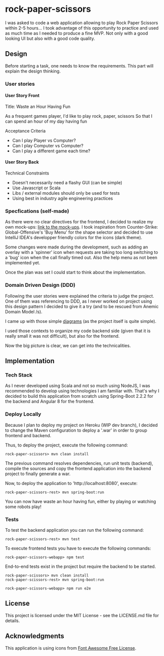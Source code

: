 # rock-paper-scissors

I was asked to code a web application allowing to play Rock Paper Scissors within 2-5 hours... I took advantage of this opportunity to practice and used as much time as I needed to produce a fine MVP. Not only with a good looking UI but also with a good code quality.

## Design

Before starting a task, one needs to know the requirements. This part will explain the design thinking.

### User stories
 
#### User Story Front

Title: Waste an Hour Having Fun

As a frequent games player, I'd like to play rock, paper, scissors 
So that I can spend an hour of my day having fun

Acceptance Criteria
- Can I play Player vs Computer?
- Can I play Computer vs Computer?
- Can I play a different game each time?

#### User Story Back

Technical Constraints

- Doesn't necessarily need a flashy GUI (can be simple)
- Use Javascript or Scala
- Libs / external modules should only be used for tests
- Using best in industry agile engineering practices

### Specfications (self-made)

As there were no clear directives for the frontend, I decided to realize my own mock-ups: [link to the mock-ups](https://www.figma.com/file/WWkUYpdVaHEW9xc5OM0Yja/rock-paper-scissors?node-id=0%3A1).
I took inspiration from Counter-Strike: Global-Offensive's 'Buy Menu' for the shape selector and decided to use IntelliJ IDEA's developper friendly colors for the icons (dark theme).

Some changes were made during the development, such as adding an overlay with a 'spinner' icon when requests are taking too long switching to a 'bug' icon when the call finally timed out. Also the help menu as not been implemented yet.

Once the plan was set I could start to think about the implementation.

### Domain Driven Design (DDD)

Following the user stories were explained the criteria to judge the project. One of them was referencing to DDD, as I never worked on project using this design pattern I decided to give it a try (and to be rescued from Anemic Domain Model /s).

I came up with those simple [diagrams](https://www.dropbox.com/s/1rgfcrfauiu51au/rock-paper-scissors.png?dl=0) (as the project itself is quite simple).

I used those contexts to organize my code backend side (given that it is really small it was not difficult), but also for the frontend. 

Now the big picture is clear, we can get into the technicalities.

## Implementation

### Tech Stack

As I never developed using Scala and not so much using NodeJS, I was recommended to develop using technologies I am familiar with. That's why I decided to build this application from scratch using Spring-Boot 2.2.2 for the backend and Angular 8 for the frontend.

### Deploy Locally

Because I plan to deploy my project on Heroku (WIP dev branch), I decided to change the Maven configuration to deploy a '.war' in order to group frontend and backend.

Thus, to deploy the project, execute the following command: 

```shell
rock-paper-scissors> mvn clean install
```

The previous command resolves dependencies, run unit tests (backend), compile the sources and copy the frontend application into the backend project to finally generate a war.

Now, to deploy the application to 'http://localhost:8080', execute:

```shell
rock-paper-scissors-rest> mvn spring-boot:run
```

You can now have waste an hour having fun, either by playing or watching some robots play!

### Tests

To test the backend application you can run the following command:

```shell
rock-paper-scissors-rest> mvn test
```

To execute frontend tests you have to execute the following commands:

```shell
rock-paper-scissors-webapp> npm test
```

End-to-end tests exist in the project but require the backend to be started.

```shell
rock-paper-scissors> mvn clean install
rock-paper-scissors-rest> mvn spring-boot:run
```

```shell
rock-paper-scissors-webapp> npm run e2e
```

## License

This project is licensed under the MIT License - see the LICENSE.md file for details.

## Acknowledgments

This application is using icons from [Font Awesome Free License](https://fontawesome.com/license/free).